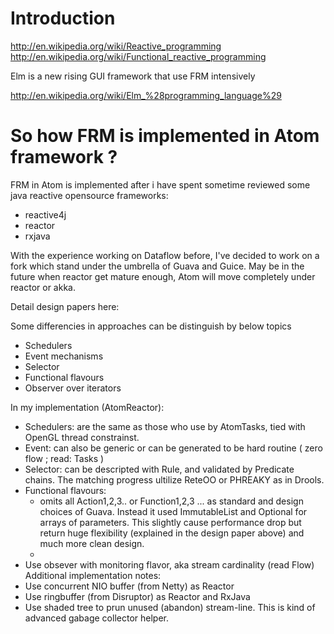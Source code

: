 # Introduction #

http://en.wikipedia.org/wiki/Reactive_programming
http://en.wikipedia.org/wiki/Functional_reactive_programming

Elm is a new rising GUI framework that use FRM intensively

http://en.wikipedia.org/wiki/Elm_%28programming_language%29

# So how FRM is implemented in Atom framework ? #

FRM in Atom is implemented after i have spent sometime reviewed some java reactive opensource frameworks:
  * reactive4j
  * reactor
  * rxjava

With the experience working on Dataflow before, I've decided to work on a fork which stand under the umbrella of Guava and Guice. May be in the future when reactor get mature enough, Atom will move completely under reactor or akka.

Detail design papers here:

Some differencies in approaches can be distinguish by below topics
  * Schedulers
  * Event mechanisms
  * Selector
  * Functional flavours
  * Observer over iterators

In my implementation (AtomReactor):
  * Schedulers: are the same as those who use by AtomTasks, tied with OpenGL thread constrainst.
  * Event: can also be generic or can be generated to be hard routine ( zero flow ; read: Tasks )
  * Selector: can be descripted with Rule, and validated by Predicate chains. The matching progress ultilize ReteOO or PHREAKY as in Drools.
  * Functional flavours:
    * omits all Action1,2,3.. or Function1,2,3 ... as standard and design choices of Guava. Instead it used ImmutableList and Optional for arrays of parameters. This slightly cause performance drop but return huge flexibility (explained in the design paper above) and much more clean design.
    * 
  * Use obsever with monitoring flavor, aka stream cardinality (read Flow)
Additional implementation notes:
  * Use concurrent NIO buffer (from Netty) as Reactor
  * Use ringbuffer (from Disruptor) as Reactor and RxJava
  * Use shaded tree to prun unused (abandon) stream-line. This is kind of advanced gabage collector helper.